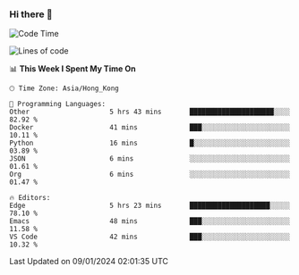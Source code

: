 ### Hi there 👋

<!--
**nicehiro/nicehiro** is a ✨ _special_ ✨ repository because its `README.md` (this file) appears on your GitHub profile.

Here are some ideas to get you started:

- 🔭 I’m currently working on ...
- 🌱 I’m currently learning ...
- 👯 I’m looking to collaborate on ...
- 🤔 I’m looking for help with ...
- 💬 Ask me about ...
- 📫 How to reach me: ...
- 😄 Pronouns: ...
- ⚡ Fun fact: ...
-->

<!--START_SECTION:waka-->
![Code Time](http://img.shields.io/badge/Code%20Time-189%20hrs%2013%20mins-blue)

![Lines of code](https://img.shields.io/badge/From%20Hello%20World%20I%27ve%20Written-2.6%20million%20lines%20of%20code-blue)

📊 **This Week I Spent My Time On** 

```text
🕑︎ Time Zone: Asia/Hong_Kong

💬 Programming Languages: 
Other                    5 hrs 43 mins       █████████████████████░░░░   82.92 % 
Docker                   41 mins             ███░░░░░░░░░░░░░░░░░░░░░░   10.11 % 
Python                   16 mins             █░░░░░░░░░░░░░░░░░░░░░░░░   03.89 % 
JSON                     6 mins              ░░░░░░░░░░░░░░░░░░░░░░░░░   01.61 % 
Org                      6 mins              ░░░░░░░░░░░░░░░░░░░░░░░░░   01.47 % 

🔥 Editors: 
Edge                     5 hrs 23 mins       ████████████████████░░░░░   78.10 % 
Emacs                    48 mins             ███░░░░░░░░░░░░░░░░░░░░░░   11.58 % 
VS Code                  42 mins             ███░░░░░░░░░░░░░░░░░░░░░░   10.32 % 
```


 Last Updated on 09/01/2024 02:01:35 UTC
<!--END_SECTION:waka-->
